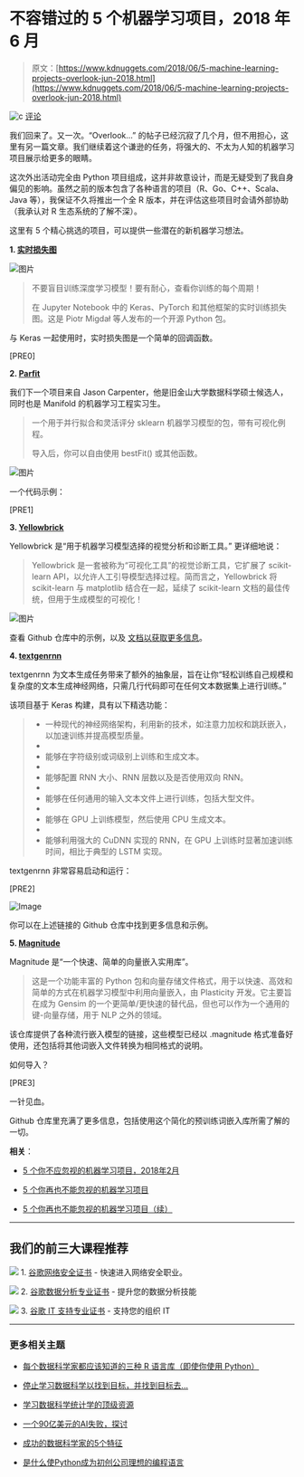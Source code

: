 # 不容错过的 5 个机器学习项目，2018 年 6 月

> 原文：[https://www.kdnuggets.com/2018/06/5-machine-learning-projects-overlook-jun-2018.html](https://www.kdnuggets.com/2018/06/5-machine-learning-projects-overlook-jun-2018.html)

![c](../Images/3d9c022da2d331bb56691a9617b91b90.png) [评论](#comments)

我们回来了。又一次。“Overlook...” 的帖子已经沉寂了几个月，但不用担心，这里有另一篇文章。我们继续着这个谦逊的任务，将强大的、不太为人知的机器学习项目展示给更多的眼睛。

这次外出活动完全由 Python 项目组成，这并非故意设计，而是无疑受到了我自身偏见的影响。虽然之前的版本包含了各种语言的项目（R、Go、C++、Scala、Java 等），我保证不久将推出一个全 R 版本，并在评估这些项目时会请外部协助（我承认对 R 生态系统的了解不深）。

这里有 5 个精心挑选的项目，可以提供一些潜在的新机器学习想法。

**1\. [实时损失图](https://github.com/stared/livelossplot/)**

![图片](../Images/aeddfc89eda81fedaa3556dbfe935af9.png)

> 不要盲目训练深度学习模型！要有耐心，查看你训练的每个周期！
> 
> 在 Jupyter Notebook 中的 Keras、PyTorch 和其他框架的实时训练损失图。这是 Piotr Migdał 等人发布的一个开源 Python 包。

与 Keras 一起使用时，实时损失图是一个简单的回调函数。

[PRE0]

**2\. [Parfit](https://github.com/jmcarpenter2/parfit)**

我们下一个项目来自 Jason Carpenter，他是旧金山大学数据科学硕士候选人，同时也是 Manifold 的机器学习工程实习生。

> 一个用于并行拟合和灵活评分 sklearn 机器学习模型的包，带有可视化例程。
> 
> 导入后，你可以自由使用 bestFit() 或其他函数。

![图片](../Images/6703a06d02126df5b83ae419d3e4faa9.png)

一个代码示例：

[PRE1]

**3\. [Yellowbrick](https://github.com/DistrictDataLabs/yellowbrick)**

Yellowbrick 是“用于机器学习模型选择的视觉分析和诊断工具。” 更详细地说：

> Yellowbrick 是一套被称为“可视化工具”的视觉诊断工具，它扩展了 scikit-learn API，以允许人工引导模型选择过程。简而言之，Yellowbrick 将 scikit-learn 与 matplotlib 结合在一起，延续了 scikit-learn 文档的最佳传统，但用于生成模型的可视化！

![图片](../Images/7b7e19ec86cf290544af2130d0e3262c.png)

查看 Github 仓库中的示例，以及 [文档以获取更多信息](http://www.scikit-yb.org/en/latest/)。

**4\. [textgenrnn](https://github.com/minimaxir/textgenrnn)**

textgenrnn 为文本生成任务带来了额外的抽象层，旨在让你“轻松训练自己规模和复杂度的文本生成神经网络，只需几行代码即可在任何文本数据集上进行训练。”

该项目基于 Keras 构建，具有以下精选功能：

> +   一种现代的神经网络架构，利用新的技术，如注意力加权和跳跃嵌入，以加速训练并提高模型质量。
> +   
> +   能够在字符级别或词级别上训练和生成文本。
> +   
> +   能够配置 RNN 大小、RNN 层数以及是否使用双向 RNN。
> +   
> +   能够在任何通用的输入文本文件上进行训练，包括大型文件。
> +   
> +   能够在 GPU 上训练模型，然后使用 CPU 生成文本。
> +   
> +   能够利用强大的 CuDNN 实现的 RNN，在 GPU 上训练时显著加速训练时间，相比于典型的 LSTM 实现。

textgenrnn 非常容易启动和运行：

[PRE2]

![Image](../Images/3a6f3be912e5a4539fd928aa037c9849.png)

你可以在上述链接的 Github 仓库中找到更多信息和示例。

**5\. [Magnitude](https://github.com/plasticityai/magnitude)**

Magnitude 是“一个快速、简单的向量嵌入实用库”。

> 这是一个功能丰富的 Python 包和向量存储文件格式，用于以快速、高效和简单的方式在机器学习模型中利用向量嵌入，由 Plasticity 开发。它主要旨在成为 Gensim 的一个更简单/更快速的替代品，但也可以作为一个通用的键-向量存储，用于 NLP 之外的领域。

该仓库提供了各种流行嵌入模型的链接，这些模型已经以 .magnitude 格式准备好使用，还包括将其他词嵌入文件转换为相同格式的说明。

如何导入？

[PRE3]

一针见血。

Github 仓库里充满了更多信息，包括使用这个简化的预训练词嵌入库所需了解的一切。

**相关**：

+   [5 个你不应忽视的机器学习项目，2018年2月](/2018/02/5-machine-learning-projects-overlook-feb-2018.html)

+   [5 个你再也不能忽视的机器学习项目](/2016/05/five-machine-learning-projects-cant-overlook.html)

+   [5 个你再也不能忽视的机器学习项目（续）](/2016/06/five-more-machine-learning-projects-cant-overlook.html)

* * *

## 我们的前三大课程推荐

![](../Images/0244c01ba9267c002ef39d4907e0b8fb.png) 1\. [谷歌网络安全证书](https://www.kdnuggets.com/google-cybersecurity) - 快速进入网络安全职业。

![](../Images/e225c49c3c91745821c8c0368bf04711.png) 2\. [谷歌数据分析专业证书](https://www.kdnuggets.com/google-data-analytics) - 提升您的数据分析技能

![](../Images/0244c01ba9267c002ef39d4907e0b8fb.png) 3\. [谷歌 IT 支持专业证书](https://www.kdnuggets.com/google-itsupport) - 支持您的组织 IT

* * *

### 更多相关主题

+   [每个数据科学家都应该知道的三种 R 语言库（即使你使用 Python）](https://www.kdnuggets.com/2021/12/three-r-libraries-every-data-scientist-know-even-python.html)

+   [停止学习数据科学以找到目标，并找到目标去…](https://www.kdnuggets.com/2021/12/stop-learning-data-science-find-purpose.html)

+   [学习数据科学统计学的顶级资源](https://www.kdnuggets.com/2021/12/springboard-top-resources-learn-data-science-statistics.html)

+   [一个90亿美元的AI失败，探讨](https://www.kdnuggets.com/2021/12/9b-ai-failure-examined.html)

+   [成功的数据科学家的5个特征](https://www.kdnuggets.com/2021/12/5-characteristics-successful-data-scientist.html)

+   [是什么使Python成为初创公司理想的编程语言](https://www.kdnuggets.com/2021/12/makes-python-ideal-programming-language-startups.html)

